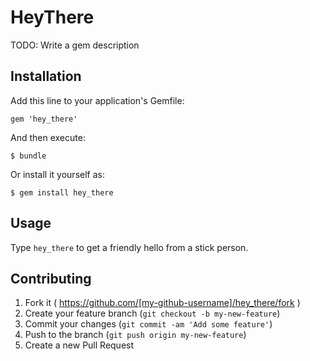 # HeyThere

TODO: Write a gem description

## Installation

Add this line to your application's Gemfile:

    gem 'hey_there'

And then execute:

    $ bundle

Or install it yourself as:

    $ gem install hey_there

## Usage

Type `hey_there` to get a friendly hello from a stick person.

## Contributing

1. Fork it ( https://github.com/[my-github-username]/hey_there/fork )
2. Create your feature branch (`git checkout -b my-new-feature`)
3. Commit your changes (`git commit -am 'Add some feature'`)
4. Push to the branch (`git push origin my-new-feature`)
5. Create a new Pull Request
